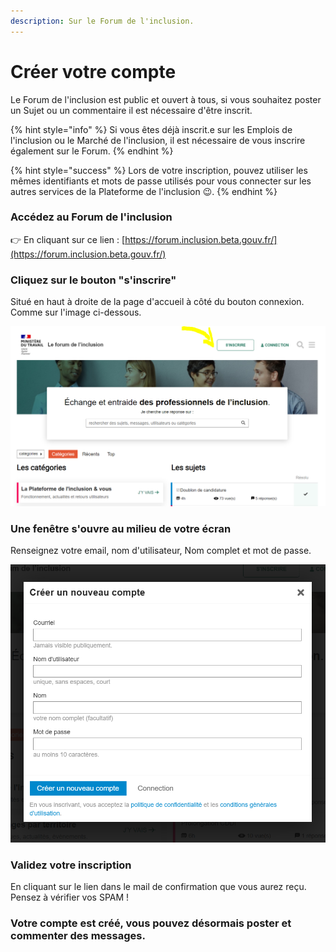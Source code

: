```yaml
---
description: Sur le Forum de l'inclusion.
---
```


# Créer votre compte

Le Forum de l'inclusion est public et ouvert à tous, si vous souhaitez poster un Sujet ou un commentaire il est nécessaire d'être inscrit.

{% hint style="info" %}
Si vous êtes déjà inscrit.e sur les Emplois de l'inclusion ou le Marché de l'inclusion, il est nécessaire de vous inscrire également sur le Forum.
{% endhint %}

{% hint style="success" %}
Lors de votre inscription, pouvez utiliser les mêmes identifiants et mots de passe utilisés pour vous connecter sur les autres services de la Plateforme de l'inclusion 😉.
{% endhint %}

### Accédez au Forum de l'inclusion 

👉 En cliquant sur ce lien : [https://forum.inclusion.beta.gouv.fr/](https://forum.inclusion.beta.gouv.fr/)



### Cliquez sur le bouton "s'inscrire"

Situé en haut à droite de la page d'accueil à côté du bouton connexion. Comme sur l'image ci-dessous.

![](../.gitbook/assets/image%20%2814%29.png)





### Une fenêtre s'ouvre au milieu de votre écran

Renseignez votre email, nom d'utilisateur, Nom complet et mot de passe.

![](../.gitbook/assets/image%20%2811%29.png)



### Validez votre inscription

En cliquant sur le lien dans le mail de confirmation que vous aurez reçu. Pensez à vérifier vos SPAM !



### Votre compte est créé, vous pouvez désormais poster et commenter des messages.




